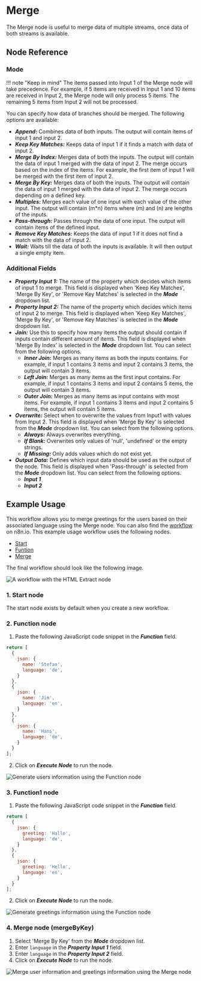 # Merge

The Merge node is useful to merge data of multiple streams, once data of both streams is available.

## Node Reference

### Mode

!!! note "Keep in mind"
    The items passed into Input 1 of the Merge node will take precedence. For example, if 5 items are received in Input 1 and 10 items are received in Input 2, the Merge node will only process 5 items. The remaining 5 items from Input 2 will not be processed.


You can specify how data of branches should be merged. The following options are available:

- ***Append:*** Combines data of both inputs. The output will contain items of input 1 and input 2.
- ***Keep Key Matches:*** Keeps data of input 1 if it finds a match with data of input 2.
- ***Merge By Index:*** Merges data of both the inputs. The output will contain the data of input 1 merged with the data of input 2. The merge occurs based on the index of the items. For example, the first item of input 1 will be merged with the first item of input 2.
- ***Merge By Key:*** Merges data of both the inputs. The output will contain the data of input 1 merged with the data of input 2. The merge occurs depending on a defined key.
- ***Multiples:*** Merges each value of one input with each value of the other input. The output will contain (m*n) items where (m) and (n) are lengths of the inputs.
- ***Pass-through:*** Passes through the data of one input. The output will contain items of the defined input.
- ***Remove Key Matches:*** Keeps the data of input 1 if it does not find a match with the data of input 2.
- ***Wait:*** Waits till the data of both the inputs is available. It will then output a single empty item.

### Additional Fields
- ***Property Input 1:*** The name of the property which decides which items of input 1 to merge. This field is displayed when 'Keep Key Matches', 'Merge By Key', or 'Remove Key Matches' is selected in the ***Mode*** dropdown list.
- ***Property Input 2:*** The name of the property which decides which items of input 2 to merge. This field is displayed when 'Keep Key Matches', 'Merge By Key', or 'Remove Key Matches' is selected in the ***Mode*** dropdown list.
- ***Join:*** Use this to specify how many items the output should contain if inputs contain different amount of items. This field is displayed when 'Merge By Index' is selected in the ***Mode*** dropdown list. You can select from the following options.
    - ***Inner Join:*** Merges as many items as both the inputs contains. For example, if input 1 contains 3 items and input 2 contains 3 items, the output will contain 3 items.
    - ***Left Join:*** Merges as many items as the first input contains. For example, if input 1 contains 3 items and input 2 contains 5 items, the output will contain 3 items.
    - ***Outer Join:*** Merges as many items as input contains with most items. For example, if input 1 contains 3 items and input 2 contains 5 items, the output will contain 5 items.
- ***Overwrite:*** Select when to overwrite the values from Input1 with values from Input 2. This field is displayed when 'Merge By Key' is selected from the ***Mode*** dropdown list. You can select from the following options.
    - ***Always:*** Always overwrites everything.
    - ***If Blank:*** Overwrites only values of 'null', 'undefined' or the empty strings.
    - ***If Missing:*** Only adds values which do not exist yet.
- ***Output Data:*** Defines which input data should be used as the output of the node. This field is displayed when 'Pass-through' is selected from the ***Mode*** dropdown list. You can select from the following options.
    - ***Input 1***
    - ***Input 2***

## Example Usage

This workflow allows you to merge greetings for the users based on their associated language using the Merge node. You can also find the [workflow](https://n8n.io/workflows/655) on n8n.io. This example usage workflow uses the following nodes.
- [Start](/integrations/core-nodes/n8n-nodes-base.start/)
- [Funtion](/integrations/core-nodes/n8n-nodes-base.function/)
- [Merge]()

The final workflow should look like the following image.

![A workflow with the HTML Extract node](/_images/integrations/core-nodes/merge/workflow.png)

### 1. Start node

The start node exists by default when you create a new workflow.


### 2. Function node

1. Paste the following JavaScript code snippet in the ***Function*** field.
```js
return [
  {
    json: {
      name: 'Stefan',
      language: 'de',
    }
  },
  {
    json: {
      name: 'Jim',
      language: 'en',
    }
  },
  {
    json: {
      name: 'Hans',
      language: 'de',
    }
  }
];
```
2. Click on ***Execute Node*** to run the node.

![Generate users information using the Function node](/_images/integrations/core-nodes/merge/function_node.png)


### 3. Function1 node

1. Paste the following JavaScript code snippet in the ***Function*** field.
```js
return [
  {
    json: {
      greeting: 'Hallo',
      language: 'de',
    }
  },
  {
    json: {
      greeting: 'Hello',
      language: 'en',
    }
  }
];
```
2. Click on ***Execute Node*** to run the node.


![Generate greetings information using the Function node](/_images/integrations/core-nodes/merge/function1_node.png)


### 4. Merge node (mergeByKey)

1. Select 'Merge By Key' from the ***Mode*** dropdown list.
2. Enter `language` in the ***Property Input 1*** field.
3. Enter `language` in the ***Property Input 2*** field.
4. Click on ***Execute Node*** to run the node.


![Merge user information and greetings information using the Merge node](/_images/integrations/core-nodes/merge/merge_node.png)





